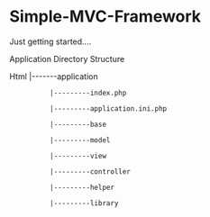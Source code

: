 # Simple-MVC-Framework

Just getting started....

Application Directory Structure

Html
 |-------application

              |---------index.php

              |---------application.ini.php

              |---------base

              |---------model

              |---------view

              |---------controller

              |---------helper

              |---------library
